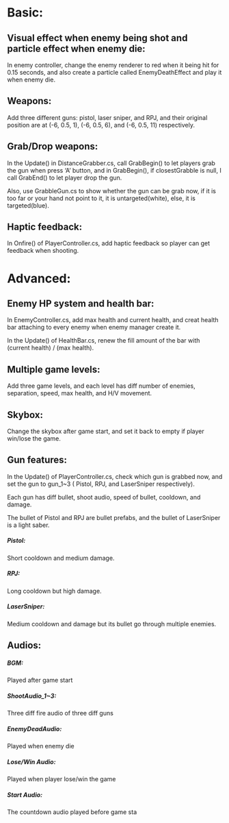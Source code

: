 # Basic:
## Visual effect when enemy being shot and particle effect when enemy die:
  In enemy controller, change the enemy renderer to red when it being hit for 0.15 seconds, and also create a particle called EnemyDeathEffect and play it when enemy die.
## Weapons:
  Add three different guns: pistol, laser sniper, and RPJ, and their original position are at (-6, 0.5, 1), (-6, 0.5, 6), and (-6, 0.5, 11) respectively.
## Grab/Drop weapons:
  In the Update() in DistanceGrabber.cs, call GrabBegin() to let players grab the gun when press ‘A’ button, and in GrabBegin(), if closestGrabble is null, I call GrabEnd() to let player drop the gun.
  
  Also, use GrabbleGun.cs to show whether the gun can be grab now, if it is too far or your hand not point to it, it is untargeted(white), else, it is targeted(blue).
## Haptic feedback:
  In Onfire() of PlayerController.cs, add haptic feedback so player can get feedback when shooting.
# Advanced:
## Enemy HP system and health bar:
  In EnemyController.cs, add max health and current health, and creat health bar attaching to every enemy when enemy manager create it.
  
  In the Update() of HealthBar.cs, renew the fill amount of the bar with (current health) / (max health).
## Multiple game levels:
  Add three game levels, and each level has diff number of enemies, separation, speed, max health, and H/V movement.
## Skybox:
  Change the skybox after game start, and set it back to empty if player win/lose the game.
## Gun features:
  In the Update() of PlayerController.cs, check which gun is grabbed now, and set the gun to gun_1~3 ( Pistol, RPJ, and LaserSniper respectively).
  
  Each gun has diff bullet, shoot audio, speed of bullet, cooldown, and damage.
  
  The bullet of Pistol and RPJ are bullet prefabs, and the bullet of LaserSniper is a light saber.
##### Pistol: 
Short cooldown and medium damage.
##### RPJ: 
Long cooldown but high damage.
##### LaserSniper: 
Medium cooldown and damage but its bullet go through multiple enemies.
## Audios:
##### BGM: 
Played after game start
##### ShootAudio_1~3: 
Three diff fire audio of three diff guns
##### EnemyDeadAudio: 
Played when enemy die
##### Lose/Win Audio: 
Played when player lose/win the game
##### Start Audio: 
The countdown audio played before game sta

